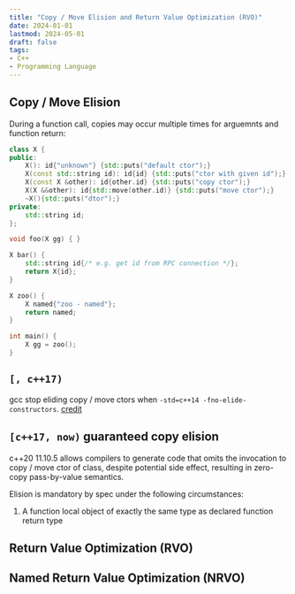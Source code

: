 ```yaml
---
title: "Copy / Move Elision and Return Value Optimization (RVO)"
date: 2024-01-01
lastmod: 2024-05-01
draft: false
tags:
- C++
- Programming Language
---
```


## Copy / Move Elision

During a function call, copies may occur multiple times for arguemnts and function return:

```c++
class X {
public:
    X(): id{"unknown"} {std::puts("default ctor");}
    X(const std::string id): id{id} {std::puts("ctor with given id");}
    X(const X &other): id{other.id} {std::puts("copy ctor");}
    X(X &&other): id{std::move(other.id)} {std::puts("move ctor");}
    ~X(){std::puts("dtor");}
private:
    std::string id;
};

void foo(X gg) { }

X bar() {
    std::string id{/* e.g. get id from RPC connection */};
    return X{id};
}

X zoo() {
    X named{"zoo - named"};
    return named;
}

int main() {
    X gg = zoo();
}
```

## `[, c++17)`

gcc stop eliding copy / move ctors when `-std=c++14 -fno-elide-constructors`.
[credit](https://stackoverflow.com/questions/50834215/is-there-a-way-to-disable-copy-elision-in-c-compiler)

## `[c++17, now)` guaranteed copy elision

c++20 11.10.5 allows compilers to generate code that omits the invocation to copy / move ctor of class,
despite potential side effect, resulting in zero-copy pass-by-value semantics.

Elision is mandatory by spec under the following circumstances:
1. A function local object of exactly the same type as declared function return type 


## Return Value Optimization (RVO)

## Named Return Value Optimization (NRVO)
